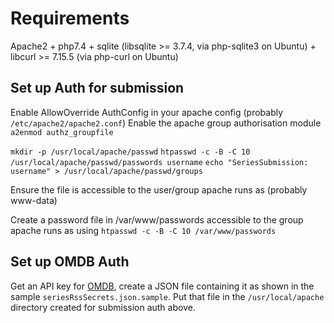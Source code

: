 # Requirements

Apache2 + php7.4 + sqlite (libsqlite >= 3.7.4, via php-sqlite3 on Ubuntu) + libcurl >= 7.15.5 (via php-curl on Ubuntu)

## Set up Auth for submission
Enable AllowOverride AuthConfig in your apache config (probably `/etc/apache2/apache2.conf`)
Enable the apache group authorisation module `a2enmod authz_groupfile`

`mkdir -p /usr/local/apache/passwd`
`htpasswd -c -B -C 10 /usr/local/apache/passwd/passwords username`
`echo "SeriesSubmission: username" > /usr/local/apache/passwd/groups`

Ensure the file is accessible to the user/group apache runs as (probably www-data)

Create a password file in /var/www/passwords accessible to the group apache runs as using `htpasswd -c -B -C 10 /var/www/passwords`

## Set up OMDB Auth

Get an API key for [OMDB](http://www.omdbapi.com/), create a JSON file containing it as shown in the sample `seriesRssSecrets.json.sample`. Put that file in the `/usr/local/apache` directory created for submission auth above.
